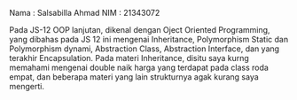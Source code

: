 Nama : Salsabilla Ahmad
NIM  : 21343072

Pada JS-12 OOP lanjutan, dikenal dengan Oject Oriented Programming, yang dibahas pada JS 12 ini mengenai Inheritance, Polymorphism Static dan Polymorphism dynami, Abstraction Class, Abstraction Interface, dan yang terakhir Encapsulation.
Pada materi Inheritance, disitu saya kurng memahami mengenai double naik harga yang terdapat pada class roda empat, dan beberapa materi yang lain strukturnya agak kurang saya mengerti.
